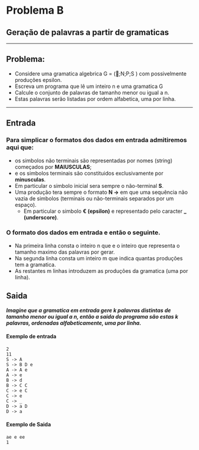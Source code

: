 ﻿# Problema B

## Geração de palavras a partir de gramaticas
---
## Problema:

* Considere uma gramatica algebrica G = (;N;P;S ) com possivelmente produções epsilon.
* Escreva um programa que lê um inteiro n e uma gramatica G 
* Calcule o conjunto de palavras de tamanho menor ou igual a n. 
* Estas palavras serão listadas por ordem alfabetica, uma por linha.
--- 
## Entrada

### Para simplicar o formatos dos dados em entrada admitiremos aqui que: 

* os simbolos não terminais são representadas por nomes (string) começados por **MAIUSCULAS**;
* e os simbolos terminais são constituidos exclusivamente por **minusculas**. 
* Em particular o simbolo inicial sera sempre o não-terminal **S**.
* Uma produção tera sempre o formato **N ->** em que uma sequência não vazia de simbolos (terminais ou não-terminais separados por um espaço). 
  * Em particular o simbolo **€ (epsilon)** e representado pelo caracter **_ (underscore)**.

### O formato dos dados em entrada e então o seguinte.

* Na primeira linha consta o inteiro n que e o inteiro que representa o tamanho maximo das palavras por gerar.
* Na segunda linha consta um inteiro m que indica quantas produções tem a gramatica.
* As restantes m linhas introduzem as produções da gramatica (uma por linha).

## Saida

***Imagine que a gramatica em entrada gere k palavras distintas de tamanho menor ou igual a n, então a saida do programa são estas k palavras, ordenadas alfabeticamente, uma por linha.***

#### Exemplo de entrada

```
2
11
S -> A
S -> B D e 
A -> A e 
A -> e
B -> d
B -> C C 
C -> e C
C -> e
C -> _
D -> a D 
D -> a
```

#### Exemplo de Saida

```
ae e ee
1
```